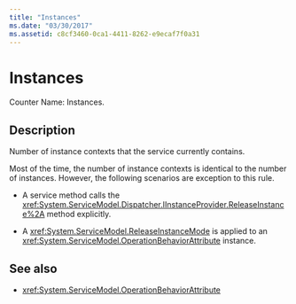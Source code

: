 ```yaml
---
title: "Instances"
ms.date: "03/30/2017"
ms.assetid: c8cf3460-0ca1-4411-8262-e9ecaf7f0a31
---
```

# Instances

Counter Name: Instances.  
  
## Description  

 Number of instance contexts that the service currently contains.  
  
 Most of the time, the number of instance contexts is identical to the number of instances. However, the following scenarios are exception to this rule.  
  
- A service method calls the <xref:System.ServiceModel.Dispatcher.IInstanceProvider.ReleaseInstance%2A> method explicitly.  
  
- A <xref:System.ServiceModel.ReleaseInstanceMode> is applied to an <xref:System.ServiceModel.OperationBehaviorAttribute> instance.  
  
## See also

- <xref:System.ServiceModel.OperationBehaviorAttribute>
